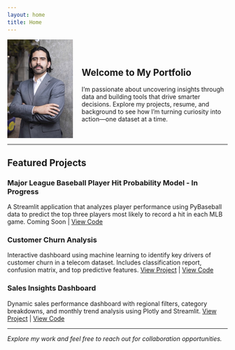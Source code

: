 ```yaml
---
layout: home
title: Home
---
```


<div style="display: flex; align-items: center; gap: 20px;">
  <img src="headshot.jpg" alt="Headshot" width="150">
  <div style="text-align: left;">
    <h2 style="text-align: left;">Welcome to My Portfolio</h2>
    I’m passionate about uncovering insights through data and building tools that drive smarter decisions.  
    Explore my projects, resume, and background to see how I’m turning curiosity into action—one dataset at a time.
  </div>
</div>

---

## **Featured Projects**

### **Major League Baseball Player Hit Probability Model - In Progress**
A Streamlit application that analyzes player performance using PyBaseball data to predict the top three players most likely to record a hit in each MLB game.
Coming Soon | [View Code](https://github.com/RuizOsvaldo/mlb_prop_predictor)

### **Customer Churn Analysis**
Interactive dashboard using machine learning to identify key drivers of customer churn in a telecom dataset. Includes classification report, confusion matrix, and top predictive features.
[View Project](oruiz-ccd.streamlit.app) | [View Code](https://github.com/RuizOsvaldo/customer_churn_dashboard)

### **Sales Insights Dashboard**
Dynamic sales performance dashboard with regional filters, category breakdowns, and monthly trend analysis using Plotly and Streamlit.
[View Project](oruiz-sid.streamlit.app) | [View Code](https://github.com/RuizOsvaldo/sales_insights_dashboard)

---

*Explore my work and feel free to reach out for collaboration opportunities.*
